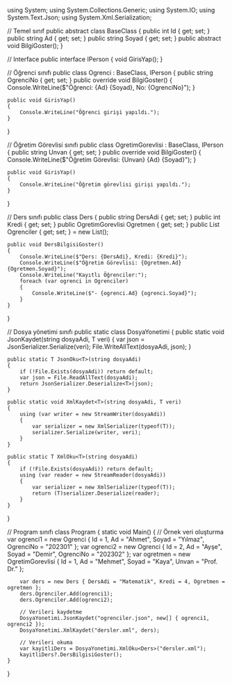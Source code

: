 using System;
using System.Collections.Generic;
using System.IO;
using System.Text.Json;
using System.Xml.Serialization;

// Temel sınıf
public abstract class BaseClass
{
    public int Id { get; set; }
    public string Ad { get; set; }
    public string Soyad { get; set; }
    public abstract void BilgiGoster();
}

// Interface
public interface IPerson
{
    void GirisYap();
}

// Öğrenci sınıfı
public class Ogrenci : BaseClass, IPerson
{
    public string OgrenciNo { get; set; }
    public override void BilgiGoster()
    {
        Console.WriteLine($"Öğrenci: {Ad} {Soyad}, No: {OgrenciNo}");
    }

    public void GirisYap()
    {
        Console.WriteLine("Öğrenci girişi yapıldı.");
    }
}

// Öğretim Görevlisi sınıfı
public class OgretimGorevlisi : BaseClass, IPerson
{
    public string Unvan { get; set; }
    public override void BilgiGoster()
    {
        Console.WriteLine($"Öğretim Görevlisi: {Unvan} {Ad} {Soyad}");
    }

    public void GirisYap()
    {
        Console.WriteLine("Öğretim görevlisi girişi yapıldı.");
    }
}

// Ders sınıfı
public class Ders
{
    public string DersAdi { get; set; }
    public int Kredi { get; set; }
    public OgretimGorevlisi Ogretmen { get; set; }
    public List<Ogrenci> Ogrenciler { get; set; } = new List<Ogrenci>();

    public void DersBilgisiGoster()
    {
        Console.WriteLine($"Ders: {DersAdi}, Kredi: {Kredi}");
        Console.WriteLine($"Öğretim Görevlisi: {Ogretmen.Ad} {Ogretmen.Soyad}");
        Console.WriteLine("Kayıtlı Öğrenciler:");
        foreach (var ogrenci in Ogrenciler)
        {
            Console.WriteLine($"- {ogrenci.Ad} {ogrenci.Soyad}");
        }
    }
}

// Dosya yönetimi sınıfı
public static class DosyaYonetimi
{
    public static void JsonKaydet<T>(string dosyaAdi, T veri)
    {
        var json = JsonSerializer.Serialize(veri);
        File.WriteAllText(dosyaAdi, json);
    }

    public static T JsonOku<T>(string dosyaAdi)
    {
        if (!File.Exists(dosyaAdi)) return default;
        var json = File.ReadAllText(dosyaAdi);
        return JsonSerializer.Deserialize<T>(json);
    }

    public static void XmlKaydet<T>(string dosyaAdi, T veri)
    {
        using (var writer = new StreamWriter(dosyaAdi))
        {
            var serializer = new XmlSerializer(typeof(T));
            serializer.Serialize(writer, veri);
        }
    }

    public static T XmlOku<T>(string dosyaAdi)
    {
        if (!File.Exists(dosyaAdi)) return default;
        using (var reader = new StreamReader(dosyaAdi))
        {
            var serializer = new XmlSerializer(typeof(T));
            return (T)serializer.Deserialize(reader);
        }
    }
}

// Program sınıfı
class Program
{
    static void Main()
    {
        // Örnek veri oluşturma
        var ogrenci1 = new Ogrenci { Id = 1, Ad = "Ahmet", Soyad = "Yılmaz", OgrenciNo = "202301" };
        var ogrenci2 = new Ogrenci { Id = 2, Ad = "Ayşe", Soyad = "Demir", OgrenciNo = "202302" };
        var ogretmen = new OgretimGorevlisi { Id = 1, Ad = "Mehmet", Soyad = "Kaya", Unvan = "Prof. Dr." };

        var ders = new Ders { DersAdi = "Matematik", Kredi = 4, Ogretmen = ogretmen };
        ders.Ogrenciler.Add(ogrenci1);
        ders.Ogrenciler.Add(ogrenci2);

        // Verileri kaydetme
        DosyaYonetimi.JsonKaydet("ogrenciler.json", new[] { ogrenci1, ogrenci2 });
        DosyaYonetimi.XmlKaydet("dersler.xml", ders);

        // Verileri okuma
        var kayitliDers = DosyaYonetimi.XmlOku<Ders>("dersler.xml");
        kayitliDers?.DersBilgisiGoster();
    }
}

